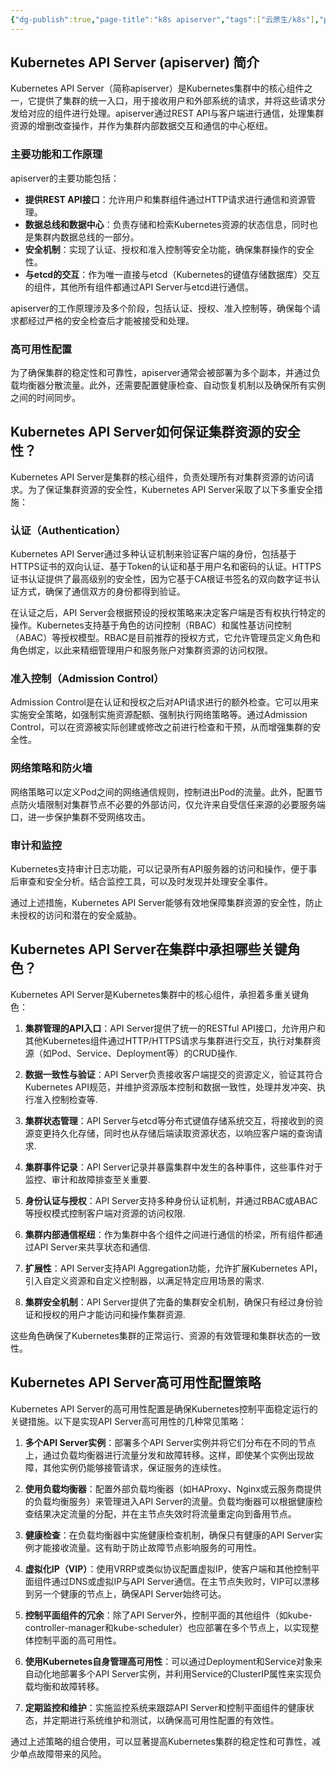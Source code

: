 ```yaml
---
{"dg-publish":true,"page-title":"k8s apiserver","tags":["云原生/k8s"],"permalink":"/云原生/k8s/k8s apiserver/","dgPassFrontmatter":true}
---
```



## Kubernetes API Server (apiserver) 简介

Kubernetes API Server（简称apiserver）是Kubernetes集群中的核心组件之一，它提供了集群的统一入口，用于接收用户和外部系统的请求，并将这些请求分发给对应的组件进行处理。apiserver通过REST API与客户端进行通信，处理集群资源的增删改查操作，并作为集群内部数据交互和通信的中心枢纽。 

### 主要功能和工作原理

apiserver的主要功能包括：

-   **提供REST API接口**：允许用户和集群组件通过HTTP请求进行通信和资源管理。
-   **数据总线和数据中心**：负责存储和检索Kubernetes资源的状态信息，同时也是集群内数据总线的一部分。
-   **安全机制**：实现了认证、授权和准入控制等安全功能，确保集群操作的安全性。
-   **与etcd的交互**：作为唯一直接与etcd（Kubernetes的键值存储数据库）交互的组件，其他所有组件都通过API Server与etcd进行通信。 

apiserver的工作原理涉及多个阶段，包括认证、授权、准入控制等，确保每个请求都经过严格的安全检查后才能被接受和处理。 

### 高可用性配置

为了确保集群的稳定性和可靠性，apiserver通常会被部署为多个副本，并通过负载均衡器分散流量。此外，还需要配置健康检查、自动恢复机制以及确保所有实例之间的时间同步。 


## **Kubernetes API Server如何保证集群资源的安全性？**

Kubernetes API Server是集群的核心组件，负责处理所有对集群资源的访问请求。为了保证集群资源的安全性，Kubernetes API Server采取了以下多重安全措施：

### 认证（Authentication）

Kubernetes API Server通过多种认证机制来验证客户端的身份，包括基于HTTPS证书的双向认证、基于Token的认证和基于用户名和密码的认证。HTTPS证书认证提供了最高级别的安全性，因为它基于CA根证书签名的双向数字证书认证方式，确保了通信双方的身份都得到验证。 

在认证之后，API Server会根据预设的授权策略来决定客户端是否有权执行特定的操作。Kubernetes支持基于角色的访问控制（RBAC）和属性基访问控制（ABAC）等授权模型。RBAC是目前推荐的授权方式，它允许管理员定义角色和角色绑定，以此来精细管理用户和服务账户对集群资源的访问权限。 

### 准入控制（Admission Control）

Admission Control是在认证和授权之后对API请求进行的额外检查。它可以用来实施安全策略，如强制实施资源配额、强制执行网络策略等。通过Admission Control，可以在资源被实际创建或修改之前进行检查和干预，从而增强集群的安全性。 

### 网络策略和防火墙

网络策略可以定义Pod之间的网络通信规则，控制进出Pod的流量。此外，配置节点防火墙限制对集群节点不必要的外部访问，仅允许来自受信任来源的必要服务端口，进一步保护集群不受网络攻击。 

### 审计和监控

Kubernetes支持审计日志功能，可以记录所有API服务器的访问和操作，便于事后审查和安全分析。结合监控工具，可以及时发现并处理安全事件。 

通过上述措施，Kubernetes API Server能够有效地保障集群资源的安全性，防止未授权的访问和潜在的安全威胁。

## **Kubernetes API Server在集群中承担哪些关键角色？**

Kubernetes API Server是Kubernetes集群中的核心组件，承担着多重关键角色：

1.  **集群管理的API入口**：API Server提供了统一的RESTful API接口，允许用户和其他Kubernetes组件通过HTTP/HTTPS请求与集群进行交互，执行对集群资源（如Pod、Service、Deployment等）的CRUD操作. 
    
2.  **数据一致性与验证**：API Server负责接收客户端提交的资源定义，验证其符合Kubernetes API规范，并维护资源版本控制和数据一致性，处理并发冲突、执行准入控制检查等. 
    
3.  **集群状态管理**：API Server与etcd等分布式键值存储系统交互，将接收到的资源变更持久化存储，同时也从存储后端读取资源状态，以响应客户端的查询请求. 
    
4.  **集群事件记录**：API Server记录并暴露集群中发生的各种事件，这些事件对于监控、审计和故障排查至关重要. 
    
5.  **身份认证与授权**：API Server支持多种身份认证机制，并通过RBAC或ABAC等授权模式控制客户端对资源的访问权限. 
    
6.  **集群内部通信枢纽**：作为集群中各个组件之间进行通信的桥梁，所有组件都通过API Server来共享状态和通信. 
    
7.  **扩展性**：API Server支持API Aggregation功能，允许扩展Kubernetes API，引入自定义资源和自定义控制器，以满足特定应用场景的需求. 
    
8.  **集群安全机制**：API Server提供了完备的集群安全机制，确保只有经过身份验证和授权的用户才能访问和操作集群资源. 
    

这些角色确保了Kubernetes集群的正常运行、资源的有效管理和集群状态的一致性。


## Kubernetes API Server高可用性配置策略

Kubernetes API Server的高可用性配置是确保Kubernetes控制平面稳定运行的关键措施。以下是实现API Server高可用性的几种常见策略：

1.  **多个API Server实例**：部署多个API Server实例并将它们分布在不同的节点上，通过负载均衡器进行流量分发和故障转移。这样，即使某个实例出现故障，其他实例仍能够接管请求，保证服务的连续性。 
    
2.  **使用负载均衡器**：配置外部负载均衡器（如HAProxy、Nginx或云服务商提供的负载均衡服务）来管理进入API Server的流量。负载均衡器可以根据健康检查结果决定流量的分配，并在主节点失效时将流量重定向到备用节点。 
    
3.  **健康检查**：在负载均衡器中实施健康检查机制，确保只有健康的API Server实例才能接收流量。这有助于防止故障节点影响服务的可用性。 
    
4.  **虚拟化IP（VIP）**：使用VRRP或类似协议配置虚拟IP，使客户端和其他控制平面组件通过DNS或虚拟IP与API Server通信。在主节点失败时，VIP可以漂移到另一个健康的节点上，确保API Server始终可达。 
    
5.  **控制平面组件的冗余**：除了API Server外，控制平面的其他组件（如kube-controller-manager和kube-scheduler）也应部署在多个节点上，以实现整体控制平面的高可用性。 
    
6.  **使用Kubernetes自身管理高可用性**：可以通过Deployment和Service对象来自动化地部署多个API Server实例，并利用Service的ClusterIP属性来实现负载均衡和故障转移。 
    
7.  **定期监控和维护**：实施监控系统来跟踪API Server和控制平面组件的健康状态，并定期进行系统维护和测试，以确保高可用性配置的有效性。 
    

通过上述策略的组合使用，可以显著提高Kubernetes集群的稳定性和可靠性，减少单点故障带来的风险。

